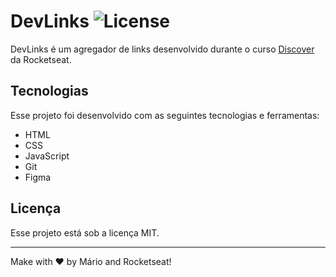 # DevLinks <img alt="License" src="https://img.shields.io/static/v1?label=license&message=MIT&color=49AA26&labelColor=000000">

DevLinks é um agregador de links desenvolvido durante o curso <a href="https://rocketseat.com.br/discover" target="_blank">Discover</a> da Rocketseat.

## Tecnologias

Esse projeto foi desenvolvido com as seguintes tecnologias e ferramentas:
<br>

- HTML
- CSS
- JavaScript
- Git
- Figma

## Licença

Esse projeto está sob a licença MIT.

---

Make with ♥ by Mário and Rocketseat!
